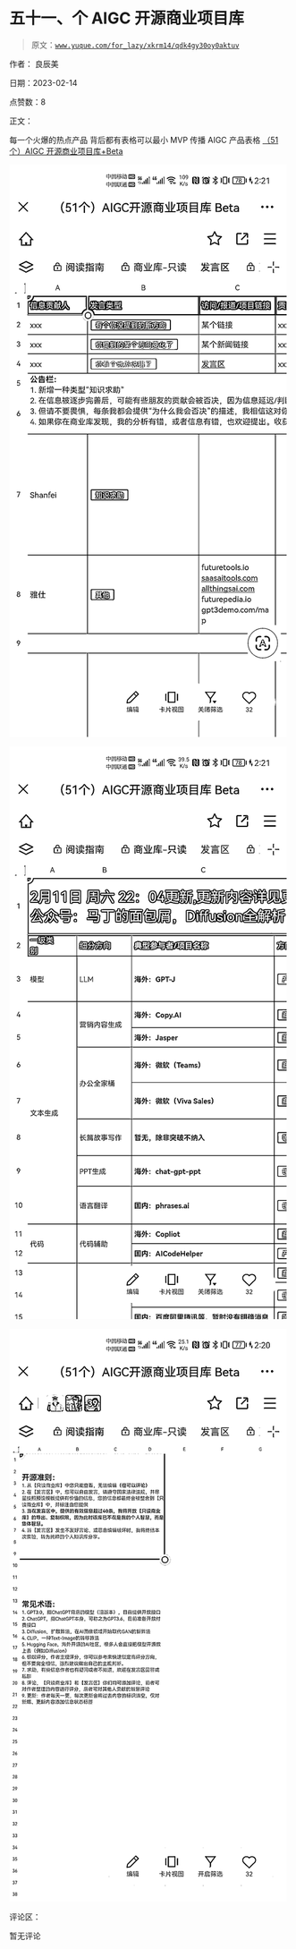 # 五十一、个 AIGC 开源商业项目库

> 原文：[`www.yuque.com/for_lazy/xkrm14/qdk4gy30oy0aktuv`](https://www.yuque.com/for_lazy/xkrm14/qdk4gy30oy0aktuv)

作者： 良辰美

日期：2023-02-14

点赞数：8

正文：

每一个火爆的热点产品 背后都有表格可以最小 MVP 传播 AIGC 产品表格 [（51 个）AIGC 开源商业项目库+Beta](https://docs.qq.com/sheet/DRE5jalZKeVZzQlFj?tab=BB08J2&u=bff979a4652e4cef924ab6310cc592fd)

![](img/2d9b6921370c4d0f528c1eae9b6dac56.png)  

![](img/991f6ca450d289a4f9c42d988db1ba0c.png)  

![](img/2de835259ab6273bff75456ed680a07b.png)  

评论区：

暂无评论



